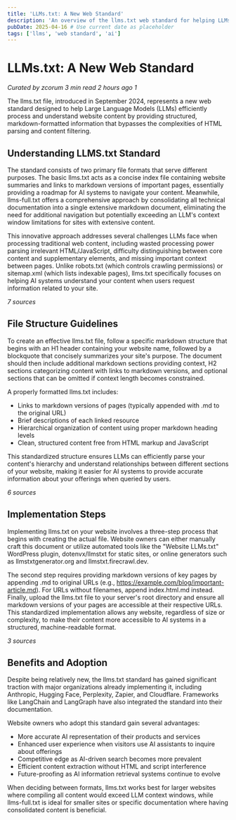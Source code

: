```yaml
---
title: 'LLMs.txt: A New Web Standard'
description: 'An overview of the llms.txt web standard for helping LLMs understand website content.'
pubDate: 2025-04-16 # Use current date as placeholder
tags: ['llms', 'web standard', 'ai']
---
```


# LLMs.txt: A New Web Standard

*Curated by zcorum*
*3 min read*
*2 hours ago*
*1*

The llms.txt file, introduced in September 2024, represents a new web standard designed to help Large Language Models (LLMs) efficiently process and understand website content by providing structured, markdown-formatted information that bypasses the complexities of HTML parsing and content filtering.

## Understanding LLMS.txt Standard

The standard consists of two primary file formats that serve different purposes. The basic llms.txt acts as a concise index file containing website summaries and links to markdown versions of important pages, essentially providing a roadmap for AI systems to navigate your content. Meanwhile, llms-full.txt offers a comprehensive approach by consolidating all technical documentation into a single extensive markdown document, eliminating the need for additional navigation but potentially exceeding an LLM's context window limitations for sites with extensive content.

This innovative approach addresses several challenges LLMs face when processing traditional web content, including wasted processing power parsing irrelevant HTML/JavaScript, difficulty distinguishing between core content and supplementary elements, and missing important context between pages. Unlike robots.txt (which controls crawling permissions) or sitemap.xml (which lists indexable pages), llms.txt specifically focuses on helping AI systems understand your content when users request information related to your site.

*7 sources*

## File Structure Guidelines

To create an effective llms.txt file, follow a specific markdown structure that begins with an H1 header containing your website name, followed by a blockquote that concisely summarizes your site's purpose. The document should then include additional markdown sections providing context, H2 sections categorizing content with links to markdown versions, and optional sections that can be omitted if context length becomes constrained.

A properly formatted llms.txt includes:

*   Links to markdown versions of pages (typically appended with .md to the original URL)
*   Brief descriptions of each linked resource
*   Hierarchical organization of content using proper markdown heading levels
*   Clean, structured content free from HTML markup and JavaScript

This standardized structure ensures LLMs can efficiently parse your content's hierarchy and understand relationships between different sections of your website, making it easier for AI systems to provide accurate information about your offerings when queried by users.

*6 sources*

## Implementation Steps

Implementing llms.txt on your website involves a three-step process that begins with creating the actual file. Website owners can either manually craft this document or utilize automated tools like the "Website LLMs.txt" WordPress plugin, dotenvx/llmstxt for static sites, or online generators such as llmstxtgenerator.org and llmstxt.firecrawl.dev.

The second step requires providing markdown versions of key pages by appending .md to original URLs (e.g., https://example.com/blog/important-article.md). For URLs without filenames, append index.html.md instead. Finally, upload the llms.txt file to your server's root directory and ensure all markdown versions of your pages are accessible at their respective URLs. This standardized implementation allows any website, regardless of size or complexity, to make their content more accessible to AI systems in a structured, machine-readable format.

*3 sources*

## Benefits and Adoption

Despite being relatively new, the llms.txt standard has gained significant traction with major organizations already implementing it, including Anthropic, Hugging Face, Perplexity, Zapier, and Cloudflare. Frameworks like LangChain and LangGraph have also integrated the standard into their documentation.

Website owners who adopt this standard gain several advantages:

*   More accurate AI representation of their products and services
*   Enhanced user experience when visitors use AI assistants to inquire about offerings
*   Competitive edge as AI-driven search becomes more prevalent
*   Efficient content extraction without HTML and script interference
*   Future-proofing as AI information retrieval systems continue to evolve

When deciding between formats, llms.txt works best for larger websites where compiling all content would exceed LLM context windows, while llms-full.txt is ideal for smaller sites or specific documentation where having consolidated content is beneficial.